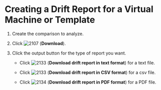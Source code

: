 # Creating a Drift Report for a Virtual Machine or Template

1.  Create the comparison to analyze.

2.  Click ![2107](../images/2107.png) (**Download**).

3.  Click the output button for the type of report you want.

      - Click ![2133](../images/2133.png) (**Download drift report in text
        format**) for a text file.

      - Click ![2133](../images/2133.png) (**Download drift report in CSV
        format**) for a csv file.

      - Click ![2134](../images/2134.png) (**Download drift report in PDF
        format**) for a PDF file.
